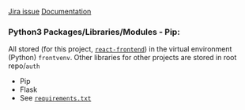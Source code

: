 [Jira issue](https://signal-kinetics.atlassian.net/browse/AAH2-18?atlOrigin=eyJpIjoiZTQzNDJiOWIwMTZiNDkyZDkxYjI0NzliMjUzMmRjY2YiLCJwIjoiaiJ9)
[Documentatio](https://acord.software/stellarios/docs/elearning)[n](https://realpython.com/the-ultimate-flask-front-end/)

### Python3 Packages/Libraries/Modules - Pip: 
All stored (for this project, [`react-frontend`](https://github.com/signal-k/elearning/tree/flask-file-upload/react-frontend)) in the virtual environment (Python) `frontvenv`. Other libraries for other projects are stored in root repo/`auth`
* Pip
* Flask
* See [`requirements.txt`](https://github.com/signal-k/elearning/blob/flask-file-upload/react-frontend/requirements.txt)